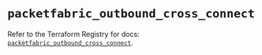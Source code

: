 # `packetfabric_outbound_cross_connect`

Refer to the Terraform Registry for docs: [`packetfabric_outbound_cross_connect`](https://registry.terraform.io/providers/packetfabric/packetfabric/1.9.3/docs/resources/outbound_cross_connect).
